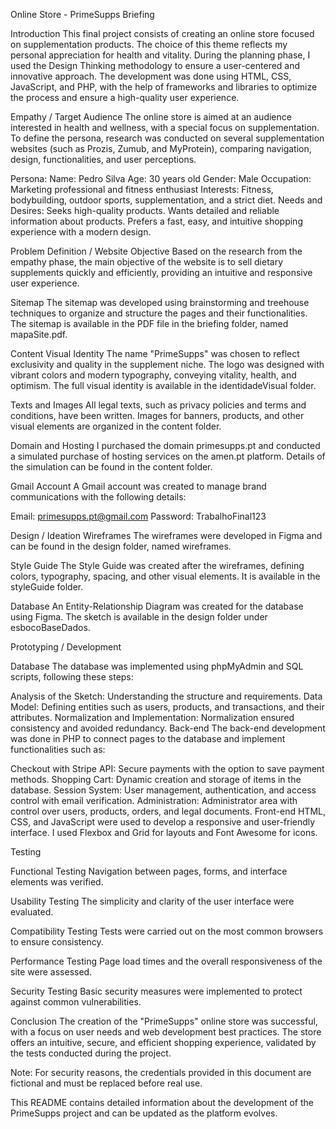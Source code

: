 Online Store - PrimeSupps Briefing

Introduction
This final project consists of creating an online store focused on supplementation products. The choice of this theme reflects my personal appreciation for health and vitality. During the planning phase, I used the Design Thinking methodology to ensure a user-centered and innovative approach. The development was done using HTML, CSS, JavaScript, and PHP, with the help of frameworks and libraries to optimize the process and ensure a high-quality user experience.

Empathy / Target Audience
The online store is aimed at an audience interested in health and wellness, with a special focus on supplementation. To define the persona, research was conducted on several supplementation websites (such as Prozis, Zumub, and MyProtein), comparing navigation, design, functionalities, and user perceptions.

Persona:
Name: Pedro Silva
Age: 30 years old
Gender: Male
Occupation: Marketing professional and fitness enthusiast
Interests: Fitness, bodybuilding, outdoor sports, supplementation, and a strict diet.
Needs and Desires: Seeks high-quality products. Wants detailed and reliable information about products. Prefers a fast, easy, and intuitive shopping experience with a modern design.

Problem Definition / Website Objective
Based on the research from the empathy phase, the main objective of the website is to sell dietary supplements quickly and efficiently, providing an intuitive and responsive user experience.

Sitemap
The sitemap was developed using brainstorming and treehouse techniques to organize and structure the pages and their functionalities. The sitemap is available in the PDF file in the briefing folder, named mapaSite.pdf.

Content
Visual Identity
The name "PrimeSupps" was chosen to reflect exclusivity and quality in the supplement niche. The logo was designed with vibrant colors and modern typography, conveying vitality, health, and optimism. The full visual identity is available in the identidadeVisual folder.

Texts and Images
All legal texts, such as privacy policies and terms and conditions, have been written. Images for banners, products, and other visual elements are organized in the content folder.

Domain and Hosting
I purchased the domain primesupps.pt and conducted a simulated purchase of hosting services on the amen.pt platform. Details of the simulation can be found in the content folder.

Gmail Account
A Gmail account was created to manage brand communications with the following details:

Email: primesupps.pt@gmail.com
Password: TrabalhoFinal123

Design / Ideation
Wireframes
The wireframes were developed in Figma and can be found in the design folder, named wireframes.

Style Guide
The Style Guide was created after the wireframes, defining colors, typography, spacing, and other visual elements. It is available in the styleGuide folder.

Database
An Entity-Relationship Diagram was created for the database using Figma. The sketch is available in the design folder under esbocoBaseDados.

Prototyping / Development

Database
The database was implemented using phpMyAdmin and SQL scripts, following these steps:

Analysis of the Sketch: Understanding the structure and requirements.
Data Model: Defining entities such as users, products, and transactions, and their attributes.
Normalization and Implementation: Normalization ensured consistency and avoided redundancy.
Back-end
The back-end development was done in PHP to connect pages to the database and implement functionalities such as:

Checkout with Stripe API: Secure payments with the option to save payment methods.
Shopping Cart: Dynamic creation and storage of items in the database.
Session System: User management, authentication, and access control with email verification.
Administration: Administrator area with control over users, products, orders, and legal documents.
Front-end
HTML, CSS, and JavaScript were used to develop a responsive and user-friendly interface. I used Flexbox and Grid for layouts and Font Awesome for icons.

Testing

Functional Testing
Navigation between pages, forms, and interface elements was verified.

Usability Testing
The simplicity and clarity of the user interface were evaluated.

Compatibility Testing
Tests were carried out on the most common browsers to ensure consistency.

Performance Testing
Page load times and the overall responsiveness of the site were assessed.

Security Testing
Basic security measures were implemented to protect against common vulnerabilities.

Conclusion
The creation of the "PrimeSupps" online store was successful, with a focus on user needs and web development best practices. The store offers an intuitive, secure, and efficient shopping experience, validated by the tests conducted during the project.

Note: For security reasons, the credentials provided in this document are fictional and must be replaced before real use.

This README contains detailed information about the development of the PrimeSupps project and can be updated as the platform evolves.
